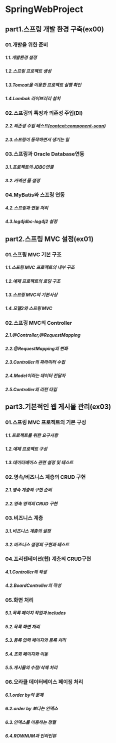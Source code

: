 # SpringWebProject
## part1.스프링 개발 환경 구축(ex00)
### 01.개발을 위한 준비
##### 1.1.개발환경 설정
##### 1.2.스프링 프로젝트 생성
##### 1.3.Tomcat을 이용한 프로젝트 실행 확인
##### 1.4.Lombok 라이브러리 설치

### 02.스프링의 특징과 의존성 주입(DI) 
##### 2.2.의존성 주입 테스트(<context:component-scan>)
##### 2.3.스프링이 동작하면서 생기는 일

### 03.스프링과 Oracle Database연동
##### 3.1.프로젝트의 JDBC연결
##### 3.2.커넥션 풀 설정

### 04.MyBatis와 스프링 연동
##### 4.2.스프링과 연동 처리
##### 4.3.log4jdbc-log4j2 설정

## part2.스프링 MVC 설정(ex01)
### 01.스프링 MVC 기본 구조
##### 1.1.스프링 MVC 프로젝트의 내부 구조
##### 1.2.예제 프로젝트의 로딩 구조
##### 1.3.스프링 MVC의 기본사상
##### 1.4.모델2와 스프링 MVC

### 02.스프링 MVC의 Controller
##### 2.1.@Controller,@RequestMapping
##### 2.2.@RequestMapping의 변화
##### 2.3.Controller의 파라미터 수집
##### 2.4.Model이라는 데이터 전달자
##### 2.5.Controller의 리턴 타입

## part3.기본적인 웹 게시물 관리(ex03)
### 01.스프링 MVC 프로젝트의 기본 구성
##### 1.1.프로젝트를 위한 요구사항
##### 1.2.예제 프로젝트 구성
##### 1.3.데이터베이스 관련 설정 및 테스트

### 02.영속/비즈니스 계층의 CRUD 구현
##### 2.1.영속 계층의 구현 준비
##### 2.2.영속 영역의 CRUD 구현

### 03.비즈니스 계층
##### 3.1.비즈니스 계층의 설정
##### 3.2.비즈니스 설정의 구현과 테스트

### 04.프리젠테이션(웹) 계층의 CRUD구현
##### 4.1.Controller의 작성
##### 4.2.BoardController의 작성

### 05.화면 처리
##### 5.1.목록 페이지 작업과 includes
##### 5.2.목록 화면 처리
##### 5.3.등록 입력 페이지와 등록 처리
##### 5.4.조회 페이지와 이동
##### 5.5.게시물의 수정/삭제 처리

### 06.오라클 데이터베이스 페이징 처리
##### 6.1.order by의 문제
##### 6.2.order by 보다는 인덱스
##### 6.3.인덱스를 이용하는 정렬
##### 6.4.ROWNUM과 인라인뷰